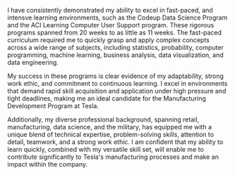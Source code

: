 I have consistently demonstrated my ability to excel in fast-paced, and intensve learning environments, such as the Codeup Data Science Program and the ACI Learning Computer User Support program. These rigorous programs spanned from 20 weeks to as little as 11 weeks. The fast-paced curriculum required me to quickly grasp and apply complex concepts across a wide range of subjects, including statistics, probability, computer programming, machine learning, business analysis, data visualization, and data engineering.

My success in these programs is clear evidence of my adaptability, strong work ethic, and commitment to continuous learning. I excel in environments that demand rapid skill acquisition and application under high pressure and tight deadlines, making me an ideal candidate for the Manufacturing Development Program at Tesla.

Additionally, my diverse professional background, spanning retail, manufacturing, data science, and the military, has equipped me with a unique blend of technical expertise, problem-solving skills, attention to detail, teamwork, and a strong work ethic. I am confident that my ability to learn quickly, combined with my versatile skill set, will enable me to contribute significantly to Tesla's manufacturing processes and make an impact within the company.
